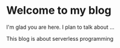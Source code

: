 # Welcome to my blog

I'm glad you are here. I plan to talk about ...

This blog is about serverless programming
